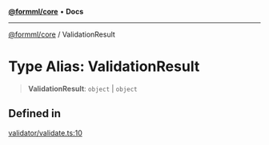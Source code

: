 [**@formml/core**](../README.md) • **Docs**

---

[@formml/core](../globals.md) / ValidationResult

# Type Alias: ValidationResult

> **ValidationResult**: `object` \| `object`

## Defined in

[validator/validate.ts:10](https://github.com/formml/formml/blob/527c6e93502cf5114979de3946b0cc8cf0790b3f/packages/core/src/validator/validate.ts#L10)
